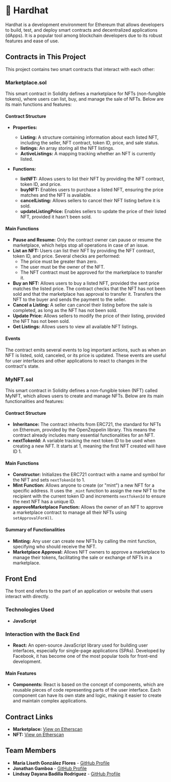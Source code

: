 # 👷 Hardhat

Hardhat is a development environment for Ethereum that allows developers to build, test, and deploy smart contracts and decentralized applications (dApps). It is a popular tool among blockchain developers due to its robust features and ease of use.

## Contracts in This Project

This project contains two smart contracts that interact with each other:

### Marketplace.sol

This smart contract in Solidity defines a marketplace for NFTs (non-fungible tokens), where users can list, buy, and manage the sale of NFTs. Below are its main functions and features:

#### Contract Structure

- **Properties:**
  - **Listing:** A structure containing information about each listed NFT, including the seller, NFT contract, token ID, price, and sale status.
  - **listings:** An array storing all the NFT listings.
  - **ActiveListings:** A mapping tracking whether an NFT is currently listed.

- **Functions:**
  - **listNFT:** Allows users to list their NFT by providing the NFT contract, token ID, and price.
  - **buyNFT:** Enables users to purchase a listed NFT, ensuring the price matches and the NFT is available.
  - **cancelListing:** Allows sellers to cancel their NFT listing before it is sold.
  - **updateListingPrice:** Enables sellers to update the price of their listed NFT, provided it hasn't been sold.

#### Main Functions

- **Pause and Resume:** Only the contract owner can pause or resume the marketplace, which helps stop all operations in case of an issue.
- **List an NFT:** Users can list their NFT by providing the NFT contract, token ID, and price. Several checks are performed:
  - The price must be greater than zero.
  - The user must be the owner of the NFT.
  - The NFT contract must be approved for the marketplace to transfer it.
- **Buy an NFT:** Allows users to buy a listed NFT, provided the sent price matches the listed price. The contract checks that the NFT has not been sold and that the marketplace has approval to transfer it. Transfers the NFT to the buyer and sends the payment to the seller.
- **Cancel a Listing:** A seller can cancel their listing before the sale is completed, as long as the NFT has not been sold.
- **Update Price:** Allows sellers to modify the price of their listing, provided the NFT has not been sold.
- **Get Listings:** Allows users to view all available NFT listings.

#### Events

The contract emits several events to log important actions, such as when an NFT is listed, sold, canceled, or its price is updated. These events are useful for user interfaces and other applications to react to changes in the contract's state.

### MyNFT.sol

This smart contract in Solidity defines a non-fungible token (NFT) called MyNFT, which allows users to create and manage NFTs. Below are its main functionalities and features:

#### Contract Structure

- **Inheritance:** The contract inherits from ERC721, the standard for NFTs on Ethereum, provided by the OpenZeppelin library. This means the contract already includes many essential functionalities for an NFT.
- **nextTokenId:** A variable tracking the next token ID to be used when creating a new NFT. It starts at 1, meaning the first NFT created will have ID 1.

#### Main Functions

- **Constructor:** Initializes the ERC721 contract with a name and symbol for the NFT and sets `nextTokenId` to 1.
- **Mint Function:** Allows anyone to create (or "mint") a new NFT for a specific address. It uses the `_mint` function to assign the new NFT to the recipient with the current token ID and increments `nextTokenId` to ensure the next NFT has a unique ID.
- **approveMarketplace Function:** Allows the owner of an NFT to approve a marketplace contract to manage all their NFTs using `setApprovalForAll`.

#### Summary of Functionalities

- **Minting:** Any user can create new NFTs by calling the mint function, specifying who should receive the NFT.
- **Marketplace Approval:** Allows NFT owners to approve a marketplace to manage their tokens, facilitating the sale or exchange of NFTs in a marketplace.

## Front End

The front end refers to the part of an application or website that users interact with directly.

### Technologies Used

- **JavaScript**

### Interaction with the Back End

- **React:** An open-source JavaScript library used for building user interfaces, especially for single-page applications (SPAs). Developed by Facebook, it has become one of the most popular tools for front-end development.

#### Main Features

- **Components:** React is based on the concept of components, which are reusable pieces of code representing parts of the user interface. Each component can have its own state and logic, making it easier to create and maintain complex applications.

## Contract Links

- **Marketplace:** [View on Etherscan](https://sepolia.etherscan.io/address/0x32E7E9678407aA2430796E93a1A27D7D251FEE62)
- **NFT:** [View on Etherscan](https://sepolia.etherscan.io/address/0x830f55d8bc26c2d36E97f89c5D5484A5C34D0D08)

## Team Members

- **María Liseth González Flores** - [GitHub Profile](https://github.com/Mgonzalez06/Marketplace4)
- **Jonathan Gamboa** - [GitHub Profile](https://github.com/jongamboa17/Marketplace4)
- **Lindsay Dayana Badilla Rodriguez** - [GitHub Profile](https://github.com/LinSys16/Marketplace4)
